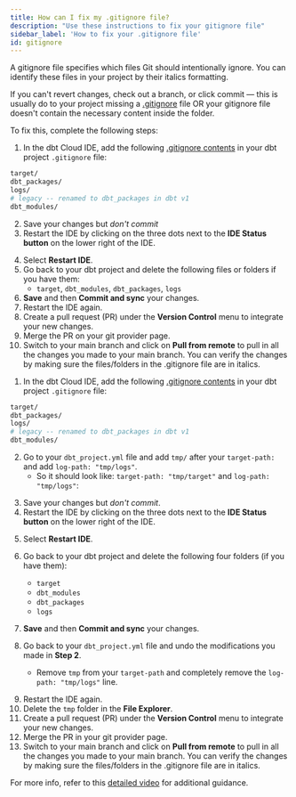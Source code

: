 ```yaml
---
title: How can I fix my .gitignore file?
description: "Use these instructions to fix your gitignore file"
sidebar_label: 'How to fix your .gitignore file'
id: gitignore
---
```


A gitignore file specifies which files Git should intentionally ignore. You can identify these files in your project by their italics formatting.

If you can't revert changes, check out a branch, or click commit &mdash; this is usually do to your project missing a [.gitignore](https://github.com/dbt-labs/dbt-starter-project/blob/main/.gitignore) file OR your gitignore file doesn't contain the necessary content inside the folder.

To fix this, complete the following steps:

<VersionBlock firstVersion="1.5">

1. In the dbt Cloud IDE, add the following [.gitignore contents](https://github.com/dbt-labs/dbt-starter-project/blob/main/.gitignore) in your dbt project `.gitignore` file:
```bash
target/
dbt_packages/
logs/
# legacy -- renamed to dbt_packages in dbt v1
dbt_modules/
```
2. Save your changes but _don't commit_
3. Restart the IDE by clicking on the three dots next to the **IDE Status button** on the lower right of the IDE.

<Lightbox src="/img/docs/dbt-cloud/cloud-ide/restart-ide.jpg" width="65%" width="50%" title="Restart the IDE by clicking the three dots on the lower right or click on the Status bar" />

4. Select **Restart IDE**.
5. Go back to your dbt project and delete the following files or folders if you have them:
    * `target`, `dbt_modules`, `dbt_packages`, `logs`
6. **Save** and then **Commit and sync** your changes.
7. Restart the IDE again.
8. Create a pull request (PR) under the **Version Control** menu to integrate your new changes.
9.  Merge the PR on your git provider page.
10. Switch to your main branch and click on **Pull from remote** to pull in all the changes you made to your main branch. You can verify the changes by making sure the files/folders in the .gitignore file are in italics. 

<Lightbox src="/img/docs/dbt-cloud/cloud-ide/gitignore-italics.jpg" width="65%" width="50%" title="A dbt project on the main branch that has properly configured gitignore folders (highlighted in italics)."/>


</VersionBlock> 

<VersionBlock lastVersion="1.4">

1. In the dbt Cloud IDE, add the following [.gitignore contents](https://github.com/dbt-labs/dbt-starter-project/blob/main/.gitignore) in your dbt project `.gitignore` file:
```bash
target/
dbt_packages/
logs/
# legacy -- renamed to dbt_packages in dbt v1
dbt_modules/
```
2. Go to your `dbt_project.yml` file and add `tmp/` after your `target-path:` and add `log-path: "tmp/logs"`. 
    * So it should look like: `target-path: "tmp/target"` and `log-path: "tmp/logs"`:

<Lightbox src="/img/docs/dbt-cloud/cloud-ide/project-yml-gitignore.jpg" width="65%" width="85%" title="Modify your dbt_project.yml file to add tmp/ to the target-path and log-path: 'tmp/logs' to your code."/>

3. Save your changes but _don't commit_.
4. Restart the IDE by clicking on the three dots next to the **IDE Status button** on the lower right of the IDE.

<Lightbox src="/img/docs/dbt-cloud/cloud-ide/restart-ide.jpg" width="65%" width="50%" title="Restart the IDE by clicking the three dots on the lower right or click on the Status bar" />

5. Select **Restart IDE**.
6. Go back to your dbt project and delete the following four folders (if you have them): 
    * `target`
    * `dbt_modules`
    * `dbt_packages`
    * `logs`
7. **Save** and then **Commit and sync** your changes.
8. Go back to your  `dbt_project.yml` file and undo the modifications you made in **Step 2**. 

    * Remove `tmp` from your `target-path` and completely remove the `log-path: "tmp/logs"` line.

<Lightbox src="/img/docs/dbt-cloud/cloud-ide/project-yml-clean.jpg" width="65%" width="85%" title="Reset your dbt_project.yml file by undoing the changes you made in Step 2."/>

9. Restart the IDE again.
10. Delete the `tmp` folder in the **File Explorer**.
11. Create a pull request (PR) under the **Version Control** menu to integrate your new changes.
12.  Merge the PR in your git provider page.
13. Switch to your main branch and click on **Pull from remote** to pull in all the changes you made to your main branch. You can verify the changes by making sure the files/folders in the .gitignore file are in italics. 

<Lightbox src="/img/docs/dbt-cloud/cloud-ide/gitignore-italics.jpg" width="65%" width="50%" title="A dbt project on the main branch that has properly configured gitignore folders (highlighted in italics)."/>

</VersionBlock> 

For more info, refer to this [detailed video](https://www.loom.com/share/9b3b8e2b617f41a8bad76ec7e42dd014) for additional guidance. 

